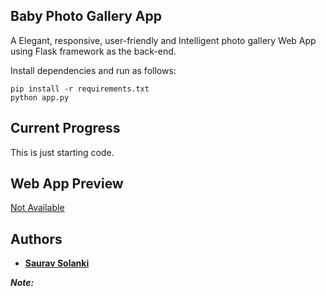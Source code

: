 Baby Photo Gallery App
-------------
A Elegant, responsive, user-friendly and Intelligent photo gallery Web App using Flask framework as the back-end. 


Install dependencies and run as follows:
```
pip install -r requirements.txt
python app.py
```
## Current Progress
This is just starting code.

## Web App Preview
[Not Available]()

## Authors

* [**Saurav Solanki**](https://github.com/sauravsolanki)


***Note:*** 
